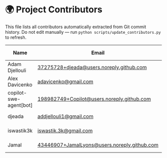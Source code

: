 # 🌍 Project Contributors

This file lists all contributors automatically extracted from Git commit history.
Do not edit manually — run `python scripts/update_contributors.py` to refresh.

| Name | Email | Contributions | First Commit | Last Commit | Reference |
|------|--------|----------------|---------------|--------------|-----------|
| Adam Djellouli | 37275728+djeada@users.noreply.github.com | 301 commits | 2025-09-28 | 2025-10-29 | https://adamdjellouli.com |
| Alex Davicenko | adavicenko@gmail.com | 3 commits | 2025-10-25 | 2025-10-28 |  |
| copilot-swe-agent[bot] | 198982749+Copilot@users.noreply.github.com | 450 commits | 2025-09-28 | 2025-10-29 |  |
| djeada | addjellouli1@gmail.com | 69 commits | 2025-09-29 | 2025-10-28 |  |
| iswastik3k | iswastik.3k@gmail.com | 1 commit | 2025-10-29 | 2025-10-29 |  |
| Jamal | 43446907+JamalLyons@users.noreply.github.com | 2 commits | 2025-10-28 | 2025-10-28 |  |
